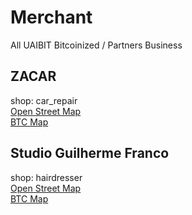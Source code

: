 # Merchant
All UAIBIT Bitcoinized / Partners Business

## ZACAR
shop: car_repair  
[Open Street Map](https://www.openstreetmap.org/node/12747739338)  
[BTC Map](https://btcmap.org/merchant/node:12747739338) 


## Studio Guilherme Franco
shop: hairdresser  
[Open Street Map](https://www.openstreetmap.org/node/12682198306)  
[BTC Map](https://btcmap.org/merchant/node:12682198306) 
